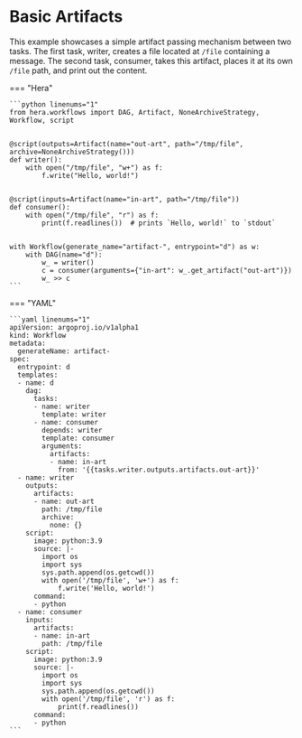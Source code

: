# Basic Artifacts



This example showcases a simple artifact passing mechanism between two tasks.
The first task, writer, creates a file located at `/file` containing a message. The second
task, consumer, takes this artifact, places it at its own `/file` path, and print out the content.


=== "Hera"

    ```python linenums="1"
    from hera.workflows import DAG, Artifact, NoneArchiveStrategy, Workflow, script


    @script(outputs=Artifact(name="out-art", path="/tmp/file", archive=NoneArchiveStrategy()))
    def writer():
        with open("/tmp/file", "w+") as f:
            f.write("Hello, world!")


    @script(inputs=Artifact(name="in-art", path="/tmp/file"))
    def consumer():
        with open("/tmp/file", "r") as f:
            print(f.readlines())  # prints `Hello, world!` to `stdout`


    with Workflow(generate_name="artifact-", entrypoint="d") as w:
        with DAG(name="d"):
            w_ = writer()
            c = consumer(arguments={"in-art": w_.get_artifact("out-art")})
            w_ >> c
    ```

=== "YAML"

    ```yaml linenums="1"
    apiVersion: argoproj.io/v1alpha1
    kind: Workflow
    metadata:
      generateName: artifact-
    spec:
      entrypoint: d
      templates:
      - name: d
        dag:
          tasks:
          - name: writer
            template: writer
          - name: consumer
            depends: writer
            template: consumer
            arguments:
              artifacts:
              - name: in-art
                from: '{{tasks.writer.outputs.artifacts.out-art}}'
      - name: writer
        outputs:
          artifacts:
          - name: out-art
            path: /tmp/file
            archive:
              none: {}
        script:
          image: python:3.9
          source: |-
            import os
            import sys
            sys.path.append(os.getcwd())
            with open('/tmp/file', 'w+') as f:
                f.write('Hello, world!')
          command:
          - python
      - name: consumer
        inputs:
          artifacts:
          - name: in-art
            path: /tmp/file
        script:
          image: python:3.9
          source: |-
            import os
            import sys
            sys.path.append(os.getcwd())
            with open('/tmp/file', 'r') as f:
                print(f.readlines())
          command:
          - python
    ```

